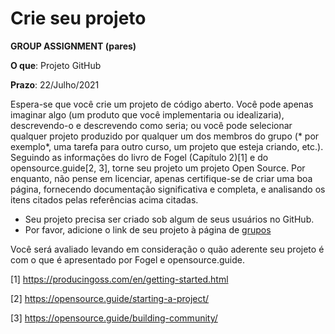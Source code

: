 # Crie seu projeto

**GROUP ASSIGNMENT (pares)**

**O que**: Projeto GitHub

**Prazo**: 22/Julho/2021

Espera-se que você crie um projeto de código aberto. Você pode apenas imaginar algo (um produto que você implementaria ou idealizaria), descrevendo-o e descrevendo como seria; ou você pode selecionar qualquer projeto produzido por qualquer um dos membros do grupo (* por exemplo*, uma tarefa para outro curso, um projeto que esteja criando, etc.). Seguindo as informações do livro de Fogel (Capítulo 2)[1] e do opensource.guide[2, 3], torne seu projeto um projeto Open Source. Por enquanto, não pense em licenciar, apenas certifique-se de criar uma boa página, fornecendo documentação significativa e completa, e analisando os itens citados pelas referências acima citadas.

* Seu projeto precisa ser criado sob algum de seus usuários no GitHub.
* Por favor, adicione o link de seu projeto à página de [grupos](../groups.md)

Você será avaliado levando em consideração o quão aderente seu projeto é com o que é apresentado por Fogel e opensource.guide.

[1] https://producingoss.com/en/getting-started.html

[2] https://opensource.guide/starting-a-project/

[3] https://opensource.guide/building-community/
